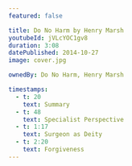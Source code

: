 ```yaml
---
featured: false

title: Do No Harm by Henry Marsh
youtubeId: jVLcYOC1gv8
duration: 3:08
datePublished: 2014-10-27
image: cover.jpg

ownedBy: Do No Harm, Henry Marsh

timestamps:
  - t: 20
    text: Summary
  - t: 48
    text: Specialist Perspective
  - t: 1:17
    text: Surgeon as Deity
  - t: 2:20
    text: Forgiveness
---
```

